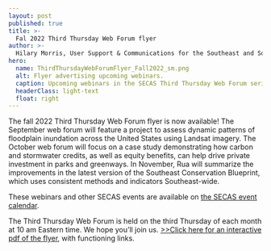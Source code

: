 ```yaml
---
layout: post
published: true
title: >-
  Fal 2022 Third Thursday Web Forum flyer
author: >-
  Hilary Morris, User Support & Communications for the Southeast and South Atlantic Blueprints
hero:
  name: ThirdThursdayWebForumFlyer_Fall2022_sm.png
  alt: Flyer advertising upcoming webinars.
  caption: Upcoming webinars in the SECAS Third Thursday Web Forum series.
  headerClass: light-text
  float: right
---
```


The fall 2022 Third Thursday Web Forum flyer is now available! The September web forum will feature a project to assess dynamic patterns of floodplain inundation across the United States using Landsat imagery. The October web forum will focus on a case study demonstrating how carbon and stormwater credits, as well as equity benefits, can help drive private investment in parks and greenways. In November, Rua will summarize the improvements in the latest version of the Southeast Conservation Blueprint, which uses consistent methods and indicators Southeast-wide.

These webinars and other SECAS events are available on [the SECAS event calendar](https://secassoutheast.org/events).<!--more-->

The Third Thursday Web Forum is held on the third Thursday of each month at 10 am Eastern time. We hope you’ll join us. <a href="http://secassoutheast.org/pdf/ThirdThursdayWebForumFlyer_Fall2022_sm.pdf">>>Click here for an interactive pdf of the flyer</a>, with functioning links.
